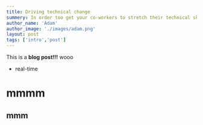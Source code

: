 ```yaml
---
title: Driving technical change
summery: In order too get your co-workers to stretch their technical skills, you’ll have to stretch your soft skills. This post will help you make that stretch without compromising your resistance to playing politics. You can overcome resistance (however illogical) in a logical way.  ..
author_name: 'Adam'
author_image: './images/adam.png'
layout: post
tags: ['intro','post']
---
```


This is a **blog post!!!**
wooo

* real-time

mmmm
====

mmm
---

